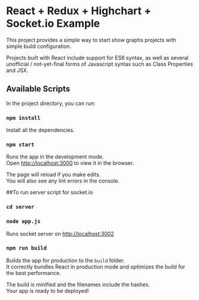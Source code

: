 # React + Redux + Highchart + Socket.io Example

This project provides a simple way to start show graphs projects with simple build configuration.

Projects built with React include support for ES6 syntax, as well as several unofficial / not-yet-final forms of Javascript syntax such as Class Properties and JSX.

## Available Scripts

In the project directory, you can run:

### `npm install`

Install all the dependencies.

### `npm start`

Runs the app in the development mode.<br>
Open [http://localhost:3000](http://localhost:3000) to view it in the browser.

The page will reload if you make edits.<br>
You will also see any lint errors in the console.

##To run server script for socket.io

### `cd server`
### `node app.js`

Runs socket server on [http://localhost:3002](http://localhost:3002)

### `npm run build`

Builds the app for production to the `build` folder.<br>
It correctly bundles React in production mode and optimizes the build for the best performance.

The build is minified and the filenames include the hashes.<br>
Your app is ready to be deployed!

